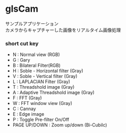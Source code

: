 # glsCam

サンプルアプリケーション  
カメラからキャプチャーした画像をリアルタイム画像処理  


### short cut key
 * N : Normal view (RGB)
 * G : Gary
 * B : Bilateral Filter(RGB)
 * H : Soble - Horizontal filter (Gray)
 * V : Soble - Vertical filter (Gray)
 * L : LAPLACIAN Filter (Gray)
 * T : Threadshold image (Gray)
 * A : Adaptive Threadshold image (Gray)
 * F : FFT (Gray)
 * W : FFT window view (Gray)
 * C : Cannay
 * E : Edge image
 * P : Toggle Pre-filter On/Off
 * PAGE UP/DOWN : Zoom up/down (Bi-Cubilc)

 




